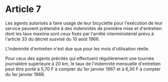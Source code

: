 # Article 7

Les agents autorisés à faire usage de leur bicyclette pour l'exécution de leur service peuvent prétendre à des indemnités de première mise et d'entretien dont les taux maxima sont ceux fixés par l'arrêté interministériel prévu à l'article 33 du décret susvisé du 10 août 1966.

L'indemnité d'entretien n'est due que pour les mois d'utilisation réelle.

Pour ceux des agents précités qui effectuent régulièrement une tournée journalière supérieure à 20 km, le taux de l'indemnité mensuelle d'entretien peut être porté à 5,70 F à compter du 1er janvier 1967 et à 6,30 F à compter du 1er janvier 1968.
